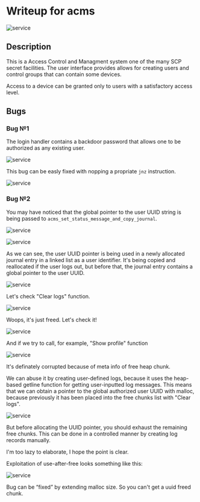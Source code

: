 # Writeup for acms

![service](img/preview.png)

## Description

This is a Access Control and Managment system one of the many SCP secret facilities. The user interface provides allows for creating users and control groups that can contain some devices.

Access to a device can be granted only to users with a satisfactory access level.

## Bugs

### Bug №1

The login handler contains a backdoor password that allows one to be authorized as any existing user.

![service](img/bug_1.png)

This bug can be easly fixed with nopping a propriate ```jnz``` instruction.

![service](img/fix_1.png)

### Bug №2

You may have noticed that the global pointer to the user UUID string is being passed to  ```acms_set_status_message_and_copy_journal```. 

![service](img/bug_2_1.png)

![service](img/bug_2_2.png)

As we can see, the user UUID pointer is being used in a newly allocated journal entry in a linked list as a user identifier. It's being copied and reallocated if the user logs out, but before that, the journal entry contains a global pointer to the user UUID.

![service](img/bug_2_3.png)

Let's check "Clear logs" function.

![service](img/bug_2_4.png)

Woops, it's just freed. Let's check it!

![service](img/bug_2_5.png)

And if we try to call, for example, "Show profile" function

![service](img/bug_2_6.png)

It's definately corrupted because of meta info of free heap chunk.

We can abuse it by creating user-defined logs, because it uses the heap-based getline function for getting user-inputted log messages. This means that we can obtain a pointer to the global authorized user UUID with malloc, because previously it has been placed into the free chunks list with "Clear logs".

![service](img/bug_2_7.png)

But before allocating the UUID pointer, you should exhaust the remaining free chunks. This can be done in a controlled manner by creating log records manually.

I'm too lazy to elaborate, I hope the point is clear.

Exploitation of use-after-free looks something like this:

![service](img/uaf.gif)

Bug can be “fixed” by extending malloc size. So you can't get a uuid freed chunk. 